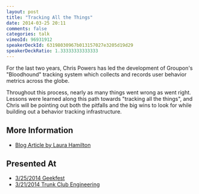 ```yaml
---
layout: post
title: "Tracking All the Things"
date: 2014-03-25 20:11
comments: false
categories: talk
vimeoId: 96931912
speakerDeckId: 63198030967b013157027e3205d19d29
speakerDeckRatio: 1.33333333333333
---
```


For the last two years, Chris Powers has led the development of Groupon's "Bloodhound" tracking system which collects and records user behavior metrics across the globe.

Throughout this process, nearly as many things went wrong as went right. Lessons were learned along this path towards "tracking all the things", and Chris will be pointing out both the pitfalls and the big wins to look for while building out a behavior tracking infrastructure.

<!-- more -->

## More Information

* [Blog Article by Laura Hamilton](http://www.lauradhamilton.com/tracking-all-the-things-at-groupon)

## Presented At

* [3/25/2014 Geekfest](http://www.meetup.com/Geekfest/events/161723652/)
* [3/21/2014 Trunk Club Engineering](http://www.trunkclub.com/)
